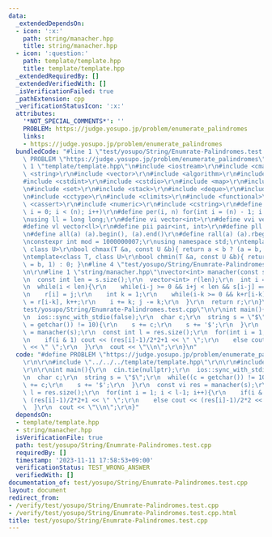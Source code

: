```yaml
---
data:
  _extendedDependsOn:
  - icon: ':x:'
    path: string/manacher.hpp
    title: string/manacher.hpp
  - icon: ':question:'
    path: template/template.hpp
    title: template/template.hpp
  _extendedRequiredBy: []
  _extendedVerifiedWith: []
  _isVerificationFailed: true
  _pathExtension: cpp
  _verificationStatusIcon: ':x:'
  attributes:
    '*NOT_SPECIAL_COMMENTS*': ''
    PROBLEM: https://judge.yosupo.jp/problem/enumerate_palindromes
    links:
    - https://judge.yosupo.jp/problem/enumerate_palindromes
  bundledCode: "#line 1 \"test/yosupo/String/Enumrate-Palindromes.test.cpp\"\n#define\
    \ PROBLEM \"https://judge.yosupo.jp/problem/enumerate_palindromes\"\r\n\r\n#line\
    \ 1 \"template/template.hpp\"\n#include <iostream>\r\n#include <cmath>\r\n#include\
    \ <string>\r\n#include <vector>\r\n#include <algorithm>\r\n#include <tuple>\r\n\
    #include <cstdint>\r\n#include <cstdio>\r\n#include <map>\r\n#include <queue>\r\
    \n#include <set>\r\n#include <stack>\r\n#include <deque>\r\n#include <bitset>\r\
    \n#include <cctype>\r\n#include <climits>\r\n#include <functional>\r\n#include\
    \ <cassert>\r\n#include <numeric>\r\n#include <cstring>\r\n#define rep(i, n) for(int\
    \ i = 0; i < (n); i++)\r\n#define per(i, n) for(int i = (n) - 1; i >= 0; i--)\r\
    \nusing ll = long long;\r\n#define vi vector<int>\r\n#define vvi vector<vi>\r\n\
    #define vl vector<ll>\r\n#define pii pair<int, int>\r\n#define pll pair<ll, ll>\r\
    \n#define all(a) (a).begin(), (a).end()\r\n#define rall(a) (a).rbegin(), (a).rend()\r\
    \nconstexpr int mod = 1000000007;\r\nusing namespace std;\r\ntemplate<class T,\
    \ class U>\r\nbool chmax(T &a, const U &b){ return a < b ? (a = b, 1) : 0; }\r\
    \ntemplate<class T, class U>\r\nbool chmin(T &a, const U &b){ return a > b ? (a\
    \ = b, 1) : 0; }\n#line 4 \"test/yosupo/String/Enumrate-Palindromes.test.cpp\"\
    \n\r\n#line 1 \"string/manacher.hpp\"\nvector<int> manacher(const string &s){\r\
    \n  const int len = s.size();\r\n  vector<int> r(len);\r\n  int i = 0, j = 0;\r\
    \n  while(i < len){\r\n    while(i-j >= 0 && i+j < len && s[i-j] == s[i+j]) j++;\r\
    \n    r[i] = j;\r\n    int k = 1;\r\n    while(i-k >= 0 && k+r[i-k] < j) r[i+k]\
    \ = r[i-k], k++;\r\n    i += k; j -= k;\r\n  }\r\n  return r;\r\n}\n#line 6 \"\
    test/yosupo/String/Enumrate-Palindromes.test.cpp\"\n\r\nint main(){\r\n  cin.tie(nullptr);\r\
    \n  ios::sync_with_stdio(false);\r\n  char c;\r\n  string s = \"$\";\r\n  while((c\
    \ = getchar()) != 10){\r\n    s += c;\r\n    s += '$';\r\n  }\r\n  const vi res\
    \ = manacher(s);\r\n  const int l = res.size();\r\n  for(int i = 1; i < l-1; i++){\r\
    \n    if(i & 1) cout << (res[i]-1)/2*2+1 << \" \";\r\n    else cout << (res[i]-1)/2*2\
    \ << \" \";\r\n  }\r\n  cout << \"\\n\";\r\n}\n"
  code: "#define PROBLEM \"https://judge.yosupo.jp/problem/enumerate_palindromes\"\
    \r\n\r\n#include \"../../../template/template.hpp\"\r\n\r\n#include \"../../../string/manacher.hpp\"\
    \r\n\r\nint main(){\r\n  cin.tie(nullptr);\r\n  ios::sync_with_stdio(false);\r\
    \n  char c;\r\n  string s = \"$\";\r\n  while((c = getchar()) != 10){\r\n    s\
    \ += c;\r\n    s += '$';\r\n  }\r\n  const vi res = manacher(s);\r\n  const int\
    \ l = res.size();\r\n  for(int i = 1; i < l-1; i++){\r\n    if(i & 1) cout <<\
    \ (res[i]-1)/2*2+1 << \" \";\r\n    else cout << (res[i]-1)/2*2 << \" \";\r\n\
    \  }\r\n  cout << \"\\n\";\r\n}"
  dependsOn:
  - template/template.hpp
  - string/manacher.hpp
  isVerificationFile: true
  path: test/yosupo/String/Enumrate-Palindromes.test.cpp
  requiredBy: []
  timestamp: '2023-11-11 17:58:53+09:00'
  verificationStatus: TEST_WRONG_ANSWER
  verifiedWith: []
documentation_of: test/yosupo/String/Enumrate-Palindromes.test.cpp
layout: document
redirect_from:
- /verify/test/yosupo/String/Enumrate-Palindromes.test.cpp
- /verify/test/yosupo/String/Enumrate-Palindromes.test.cpp.html
title: test/yosupo/String/Enumrate-Palindromes.test.cpp
---
```

